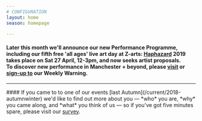 ```yaml
---
# CONFIGURATION
layout: home
season: homepage

---
```

#### Later this month we'll announce our new Performance Programme, including our fifth free 'all ages' live art day at Z-arts: [Haphazard](/hab/haphazard) 2019 takes place on Sat 27 April, 12-3pm, and now seeks artist proposals.<br>To discover new performance in Manchester + beyond, please <a href="http://wordofwarning.posthaven.com" target="_blank">visit</a> or <a href="http://eepurl.com/i_Odb" target="_blank">sign-up to</a> our Weekly Warning.         
<hr>               
#### If you came to to one of our events [last Autumn](/current/2018-autumnwinter) we'd like to find out more about you — *who* you are, *why* you came along, and *what* you think of us — so if you've got five minutes spare, please visit our <a href="http://research.audiencesurveys.org/s.asp?k=152950990710" target="_blank">survey</a>.
